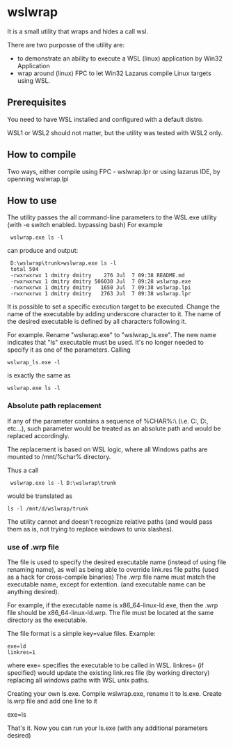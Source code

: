 # wslwrap

It is a small utility that wraps and hides a call wsl.

There are two purposse of the utility are:
- to demonstrate an ability to execute a WSL (linux) application by Win32 Application
- wrap around (linux) FPC to let Win32 Lazarus compile Linux targets using WSL.

## Prerequisites
You need to have WSL installed and configured with a default distro.

WSL1 or WSL2 should not matter, but the utility was tested with WSL2 only.

## How to compile
Two ways, either compile using FPC - wslwrap.lpr 
or using lazarus IDE, by openning wslwrap.lpi

## How to use
The utility passes the all command-line parameters to the WSL.exe utility (with -e switch enabled. bypassing bash)
For example
     
     wslwrap.exe ls -l 
     
can produce and output: 
     
     D:\wslwrap\trunk>wslwrap.exe ls -l
     total 504
     -rwxrwxrwx 1 dmitry dmitry    276 Jul  7 09:38 README.md
     -rwxrwxrwx 1 dmitry dmitry 506030 Jul  7 09:28 wslwrap.exe
     -rwxrwxrwx 1 dmitry dmitry   1650 Jul  7 09:38 wslwrap.lpi
     -rwxrwxrwx 1 dmitry dmitry   2763 Jul  7 09:38 wslwrap.lpr

It is possible to set a specific execution target to be executed.
Change the name of the executable by adding underscore character to it. The name of the desired executable is defined by all characters following it.


For example. Rename "wslwrap.exe" to "wslwrap_ls.exe".  The new name indicates that "ls" executable must be used. It's no longer needed to specify it as one of the parameters.
Calling

    wslwrap_ls.exe -l

is exactly the same as

    wslwrap.exe ls -l

### Absolute path replacement     

If any of the parameter contains a sequence of %CHAR%:\ (i.e. C:\, D:\, etc...), such parameter would be treated as an absolute path and would be replaced accordingly.

The replacement is based on WSL logic, where all Windows paths are mounted to /mnt/%char% directory.

Thus a call

     wslwrap.exe ls -l D:\wslwrap\trunk

would be translated as

    ls -l /mnt/d/wslwrap/trunk
    
The utility cannot and doesn't recognize relative paths (and would pass them as is, not trying to replace windows to unix slashes).

### use of .wrp file

The file is used to specify the desired executable name (instead of using file renaming name), as well as being able to override link.res file paths (used as a hack for cross-compile binaries)
The .wrp file name must match the executable name, except for extention. (and executable name can be anything desired).

For example, if the executable name is x86_64-linux-ld.exe, then the .wrp file should be x86_64-linux-ld.wrp. The file must be located at the same directory as the executable.

The file format is a simple key=value files. Example:

    exe=ld
    linkres=1

where exe= specifies the executable to be called in WSL.
linkres= (if specified) would update the existing link.res file (by working directory) replacing all windows paths with WSL unix paths.
    
Creating your own ls.exe. Compile wslwrap.exe, rename it to ls.exe. Create ls.wrp file and add one line to it

   exe=ls
   
That's it. Now you can run your ls.exe (with any additional parameters desired)   
